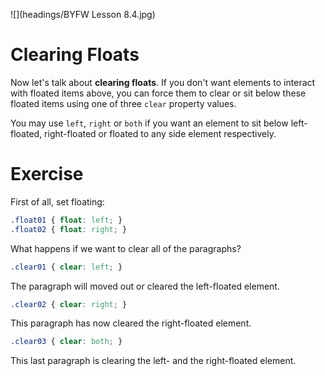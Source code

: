 ![](headings/BYFW Lesson 8.4.jpg)

# Clearing Floats

Now let's talk about **clearing floats**. If you don't want elements to interact with floated items above, you can force them to clear or sit below these floated items using one of three `clear` property values.

You may use `left`, `right` or `both` if you want an element to sit below left-floated, right-floated or floated to any side element respectively.

# Exercise

First of all, set floating:

```css
.float01 { float: left; }
.float02 { float: right; }
```

What happens if we want to clear all of the paragraphs?

```css
.clear01 { clear: left; }
```

The paragraph will moved out or cleared the left-floated element.

```css
.clear02 { clear: right; }
```

This paragraph has now cleared the right-floated element.

```css
.clear03 { clear: both; }
```

This last paragraph is clearing the left- and the right-floated element.

